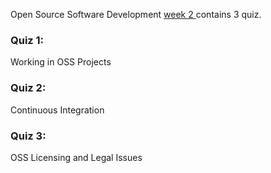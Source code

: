 Open Source Software Development <a target = "_blank" href = "https://www.coursera.org/learn/open-source-software-development-methods/home/week/2">week 2 </a> contains 3 quiz.
  
### Quiz 1:
  
Working in OSS Projects
  
### Quiz 2:
  
Continuous Integration
  
### Quiz 3:
  
OSS Licensing and Legal Issues
  
